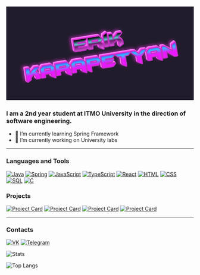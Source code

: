 ![Header](https://github.com/mobest1an/mobest1an/blob/main/assets/image.png)

### I am a 2nd year student at ITMO University in the direction of software engineering.

- 🌱 I’m currently learning Spring Framework
- 🔭 I’m currently working on University labs

---

### Languages and Tools

[![Java](https://img.shields.io/badge/Java-0c0b1b?style=for-the-badge&logo=java&logoColor=orange)](https://github.com/mobest1an)
[![Spring](https://img.shields.io/badge/Spring-0c0b1b?style=for-the-badge&logo=spring&logoColor=5fb92e)](https://github.com/mobest1an)
[![JavaScript](https://img.shields.io/badge/JavaScript-0c0b1b?style=for-the-badge&logo=javascript&logoColor=f7e018)](https://github.com/mobest1an)
[![TypeScript](https://img.shields.io/badge/TypeScript-0c0b1b?style=for-the-badge&logo=typescript&logoColor=3178c6)](https://github.com/mobest1an)
[![React](https://img.shields.io/badge/React-0c0b1b?style=for-the-badge&logo=react&logoColor=61dbfb)](https://github.com/mobest1an)
[![HTML](https://img.shields.io/badge/HTML-0c0b1b?style=for-the-badge&logo=html5&logoColor=e54c21)](https://github.com/mobest1an)
[![CSS](https://img.shields.io/badge/CSS-0c0b1b?style=for-the-badge&logo=css3&logoColor=214ce5)](https://github.com/mobest1an)
[![SQL](https://img.shields.io/badge/SQL-0c0b1b?style=for-the-badge&logo=postgresql&logoColor=2f6792)](https://github.com/mobest1an)
[![C](https://img.shields.io/badge/C-0c0b1b?style=for-the-badge&logo=c&logoColor=a8b9cc)](https://github.com/mobest1an)

### Projects
[![Project Card](https://github-readme-stats.vercel.app/api/pin/?username=mobest1an&repo=LAB4_WEB_SERVER&theme=radical&show_owner=true)](https://github.com/mobest1an/LAB4_WEB_SERVER)
[![Project Card](https://github-readme-stats.vercel.app/api/pin/?username=mobest1an&repo=LAB4_WEB_CLIENT&theme=radical&show_owner=true)](https://github.com/mobest1an/LAB4_WEB_CLIENT)
[![Project Card](https://github-readme-stats.vercel.app/api/pin/?username=mobest1an&repo=StocksManager&theme=radical&show_owner=true)](https://github.com/mobest1an/StocksManager)
[![Project Card](https://github-readme-stats.vercel.app/api/pin/?username=mobest1an&repo=Flat-Manager&theme=radical&show_owner=true)](https://github.com/mobest1an/Flat-Manager)

---

### Contacts

[![VK](https://img.shields.io/badge/VK-0c0b1b?style=for-the-badge&logo=vk&logoColor=2787f5)](https://vk.com/erik_101)
[![Telegram](https://img.shields.io/badge/Telegram-0c0b1b?style=for-the-badge&logo=telegram&logoColor=1d9bd7)](https://t.me/erik_101)

![Stats](https://github-readme-stats.vercel.app/api?username=mobest1an&show_icons=true&theme=radical)

![Top Langs](https://github-readme-stats.vercel.app/api/top-langs/?username=mobest1an&layout=compact&theme=radical)